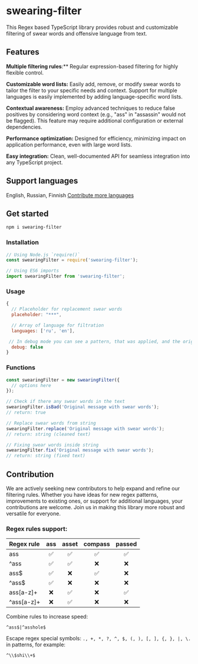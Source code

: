 # swearing-filter

This Regex based TypeScript library provides robust and customizable filtering of swear words and offensive language from text. 

## Features

**Multiple filtering rules**:** Regular expression-based filtering for highly flexible control.

**Customizable word lists:** Easily add, remove, or modify swear words to tailor the filter to your specific needs and context. Support for multiple languages is easily implemented by adding language-specific word lists.

**Contextual awareness:** Employ advanced techniques to reduce false positives by considering word context (e.g., "ass" in "assassin" would not be flagged). This feature may require additional configuration or external dependencies.

**Performance optimization:** Designed for efficiency, minimizing impact on application performance, even with large word lists.

**Easy integration:** Clean, well-documented API for seamless integration into any TypeScript project.

## Support languages

English, Russian, Finnish [Contribute more languages](#Contribution)

## Get started

```sh
npm i swearing-filter
```

### Installation

```js
// Using Node.js `require()`
const swearingFilter = require('swearing-filter');

// Using ES6 imports
import swearingFilter from 'swearing-filter';
```

### Usage

```js
{
  // Placeholder for replacement swear words
  placeholder: "***",

  // Array of language for filtration
  languages: ['ru', 'en'],

 // In debug mode you can see a pattern, that was applied, and the original word
  debug: false
}
```

### Functions

```js
const swearingFilter = new swearingFilter({
  // options here
});

// Check if there any swear words in the text
swearingFilter.isBad('Original message with swear words'); 
// return: true

// Replace swear words from string
swearingFilter.replace('Original message with swear words'); 
// return: string (cleaned text)

// Fixing swear words inside string
swearingFilter.fix('Original message with swear words'); 
// return: string (fixed text)
```

## Contribution
We are actively seeking new contributors to help expand and refine our filtering rules. 
Whether you have ideas for new regex patterns, improvements to existing ones, or support for additional languages, your contributions are welcome. 
Join us in making this library more robust and versatile for everyone.

### Regex rules support:

| Regex rule |  ass   |  asset  |  compass  |  passed  |
|:-----------|:------:|:-------:|:---------:|:--------:|
| ass        |   ✅  |    ✅   |     ✅    |    ✅   |
| ^ass       |   ✅  |    ✅   |     ❌    |    ❌   |
| ass$       |   ✅  |    ❌   |     ✅    |    ❌   |
| ^ass$      |   ✅  |    ❌   |     ❌    |    ❌   |
| ass[a-z]+  |   ❌  |    ✅   |     ❌    |    ✅   |
| ^ass[a-z]+ |   ❌  |    ✅   |     ❌    |    ❌   |

Combine rules to increase speed:

``^ass$|^asshole$``

Escape regex special symbols: ``., +, *, ?, ^, $, (, ), [, ], {, }, |, \.`` in patterns, for example:

``^\\$shi\\+$``